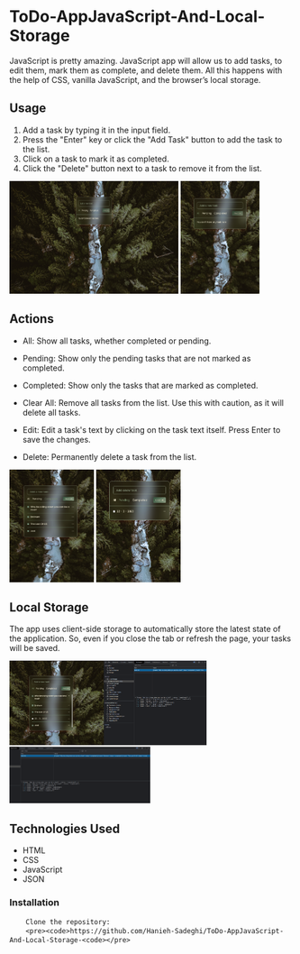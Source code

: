 # ToDo-AppJavaScript-And-Local-Storage

JavaScript is pretty amazing. JavaScript app will allow us to add tasks, to edit them, mark them as complete, and delete them. All this happens with the help of CSS, vanilla JavaScript, and the browser’s local storage.
## Usage

1. Add a task by typing it in the input field.
2. Press the "Enter" key or click the "Add Task" button to add the task to the list.
3. Click on a task to mark it as completed.
4. Click the "Delete" button next to a task to remove it from the list.

<p>
 <img src="./public/Img/1.png" width="300" height="200" />
 <img src="./public/Img/2.png" width="140" height="200" />
</p>

## Actions

- All: Show all tasks, whether completed or pending.

- Pending: Show only the pending tasks that are not marked as completed.

- Completed: Show only the tasks that are marked as completed.

- Clear All: Remove all tasks from the list. Use this with caution, as it will delete all tasks.

- Edit: Edit a task's text by clicking on the task text itself. Press Enter to save the changes.

- Delete: Permanently delete a task from the list.

<p>
 <img src="./public/Img/3.png" width="150" height="200" />
 <img src="./public/Img/4.png" width="150" height="200" />
</p>

## Local Storage

The app uses client-side storage to automatically store the latest state of the application. So, even if you close the tab or refresh the page, your tasks will be saved.

<p>
 <img src="./public/Img/5.png" width="350" height="150" />
 <img src="./public/Img/6.png" width="250" height="100" />
</p>

## Technologies Used

- HTML
- CSS
- JavaScript
- JSON

### Installation

        Clone the repository:
        <pre><code>https://github.com/Hanieh-Sadeghi/ToDo-AppJavaScript-And-Local-Storage-<code></pre>
    

